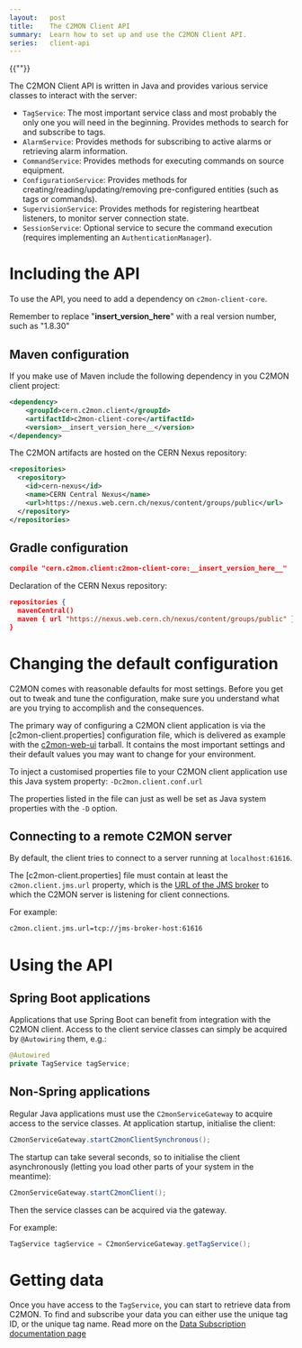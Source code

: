 ```yaml
---
layout:   post
title:    The C2MON Client API
summary:  Learn how to set up and use the C2MON Client API.
series:   client-api
---
```

{{""}}

The C2MON Client API is written in Java and provides various service classes to interact with the server:

* `TagService`: The most important service class and most probably the only one you will need in the beginning. Provides methods to
search for and subscribe to tags.
* `AlarmService`: Provides methods for subscribing to active alarms or retrieving alarm information.
* `CommandService`: Provides methods for executing commands on source equipment.
* `ConfigurationService`: Provides methods for creating/reading/updating/removing pre-configured entities (such as tags or commands).
* `SupervisionService`: Provides methods for registering heartbeat listeners, to monitor server connection state.
* `SessionService`: Optional service to secure the command execution (requires implementing an `AuthenticationManager`).

# Including the API

To use the API, you need to add a dependency on `c2mon-client-core`.

Remember to replace "__insert_version_here__" with a real version number, such as "1.8.30"

## Maven configuration
If you make use of Maven include the following dependency in you C2MON client project:

```xml
<dependency>
    <groupId>cern.c2mon.client</groupId>
    <artifactId>c2mon-client-core</artifactId>
    <version>__insert_version_here__</version>
</dependency>
```

The C2MON artifacts are hosted on the CERN Nexus repository:

```xml
<repositories>
  <repository>
    <id>cern-nexus</id>
    <name>CERN Central Nexus</name>
    <url>https://nexus.web.cern.ch/nexus/content/groups/public</url>
  </repository>
</repositories>
```

## Gradle configuration

```json
compile "cern.c2mon.client:c2mon-client-core:__insert_version_here__"
```

Declaration of the CERN Nexus repository:

```json
repositories {
  mavenCentral()
  maven { url "https://nexus.web.cern.ch/nexus/content/groups/public" }
}

```

# Changing the default configuration

C2MON comes with reasonable defaults for most settings.
Before you get out to tweak and tune the configuration, make sure you understand what are you trying to accomplish and the consequences.

The primary way of configuring a C2MON client application is via the [c2mon-client.properties] configuration file, which is delivered as example with the [c2mon-web-ui](https://github.com/c2mon/c2mon-web-ui) tarball.
It contains the most important settings and their default values you may want to change for your environment.

To inject a customised properties file to your C2MON client application use this Java system property: `-Dc2mon.client.conf.url`

The properties listed in the file can just as well be set as Java system properties with the `-D` option.


## Connecting to a remote C2MON server

By default, the client tries to connect to a server running at `localhost:61616`.

The [c2mon-client.properties] file must contain at least the `c2mon.client.jms.url` property, which is the [URL of the JMS broker](http://activemq.apache.org/uri-protocols.html) to which the C2MON server is listening for client connections.

For example:

```bash
c2mon.client.jms.url=tcp://jms-broker-host:61616
```

# Using the API

## Spring Boot applications

Applications that use Spring Boot can benefit from integration with the C2MON client. Access to the client service classes can simply be acquired by
`@Autowiring` them, e.g.:

```java
@Autowired
private TagService tagService;
```

## Non-Spring applications

Regular Java applications must use the `C2monServiceGateway` to acquire access to the service classes. At application startup, initialise the client:

```java
C2monServiceGateway.startC2monClientSynchronous();
```

The startup can take several seconds, so to initialise the client asynchronously (letting you load other parts of your system in the meantime):

```java
C2monServiceGateway.startC2monClient();
```

Then the service classes can be acquired via the gateway.

For example:
```java
TagService tagService = C2monServiceGateway.getTagService();
```


# Getting data

Once you have access to the `TagService`, you can start to retrieve data from C2MON. To find and subscribe your data you can either use the unique tag ID,
or the unique tag name. Read more on the [Data Subscription documentation page](data-subscription)
